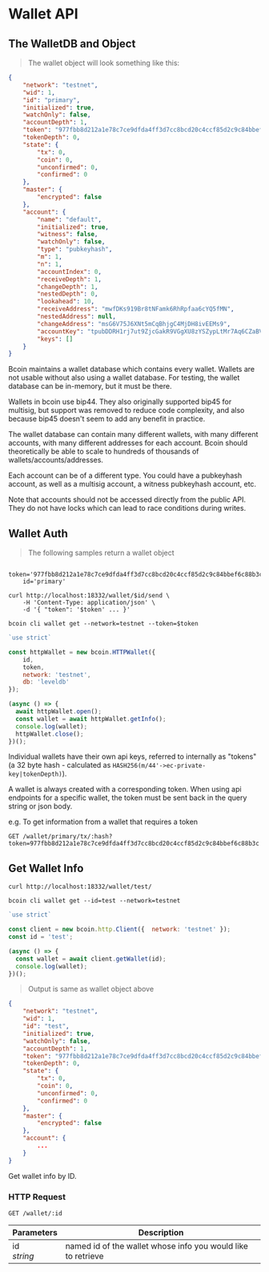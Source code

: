 # Wallet API
## The WalletDB and Object

> The wallet object will look something like this:

```json
{
	"network": "testnet",
	"wid": 1,
	"id": "primary",
	"initialized": true,
	"watchOnly": false,
	"accountDepth": 1,
	"token": "977fbb8d212a1e78c7ce9dfda4ff3d7cc8bcd20c4ccf85d2c9c84bbef6c88b3c",
	"tokenDepth": 0,
	"state": {
		"tx": 0,
		"coin": 0,
		"unconfirmed": 0,
		"confirmed": 0
	},
	"master": {
		"encrypted": false
	},
	"account": {
		"name": "default",
		"initialized": true,
		"witness": false,
		"watchOnly": false,
		"type": "pubkeyhash",
		"m": 1,
		"n": 1,
		"accountIndex": 0,
		"receiveDepth": 1,
		"changeDepth": 1,
		"nestedDepth": 0,
		"lookahead": 10,
		"receiveAddress": "mwfDKs919Br8tNFamk6RhRpfaa6cYQ5fMN",
		"nestedAddress": null,
		"changeAddress": "msG6V75J6XNt5mCqBhjgC4MjDH8ivEEMs9",
		"accountKey": "tpubDDRH1rj7ut9ZjcGakR9VGgXU8zYSZypLtMr7Aq6CZaBVBrCaMEHPzye6ZZbUpS8YmroLfVp2pPmCdaKtRdCuTCK2HXzwqWX3bMRj3viPMZo",
		"keys": []
	}
}
```

Bcoin maintains a wallet database which contains every wallet. Wallets are not usable without also using a wallet database. For testing, the wallet database can be in-memory, but it must be there.

Wallets in bcoin use bip44. They also originally supported bip45 for multisig, but support was removed to reduce code complexity, and also because bip45 doesn't seem to add any benefit in practice.

The wallet database can contain many different wallets, with many different accounts, with many different addresses for each account. Bcoin should theoretically be able to scale to hundreds of thousands of wallets/accounts/addresses.

Each account can be of a different type. You could have a pubkeyhash account, as well as a multisig account, a witness pubkeyhash account, etc.

Note that accounts should not be accessed directly from the public API. They do not have locks which can lead to race conditions during writes.



## Wallet Auth
> The following samples return a wallet object

```shell--vars
    token='977fbb8d212a1e78c7ce9dfda4ff3d7cc8bcd20c4ccf85d2c9c84bbef6c88b3c'
    id='primary'
```

```shell--curl
curl http://localhost:18332/wallet/$id/send \
    -H 'Content-Type: application/json' \
    -d '{ "token": '$token' ... }'
```

```shell--cli
bcoin cli wallet get --network=testnet --token=$token
```

```javascript
`use strict`

const httpWallet = new bcoin.HTTPWallet({ 
    id, 
    token,
    network: 'testnet',
    db: 'leveldb'
});

(async () => {
  await httpWallet.open();
  const wallet = await httpWallet.getInfo();
  console.log(wallet);
  httpWallet.close();
})();
```

Individual wallets have their own api keys, referred to internally as "tokens" (a 32 byte hash - calculated as `HASH256(m/44'->ec-private-key|tokenDepth)`).

A wallet is always created with a corresponding token. When using api endpoints
for a specific wallet, the token must be sent back in the query string or json
body.

e.g. To get information from a wallet that requires a token

`GET /wallet/primary/tx/:hash?token=977fbb8d212a1e78c7ce9dfda4ff3d7cc8bcd20c4ccf85d2c9c84bbef6c88b3c`


## Get Wallet Info

```shell--curl
curl http://localhost:18332/wallet/test/

```

```shell--cli
bcoin cli wallet get --id=test --network=testnet
```

```javascript
`use strict`

const client = new bcoin.http.Client({  network: 'testnet' });
const id = 'test';

(async () => {
  const wallet = await client.getWallet(id);
  console.log(wallet);
})();
```

> Output is same as wallet object above

```json
{
	"network": "testnet",
	"wid": 1,
	"id": "test",
	"initialized": true,
	"watchOnly": false,
	"accountDepth": 1,
	"token": "977fbb8d212a1e78c7ce9dfda4ff3d7cc8bcd20c4ccf85d2c9c84bbef6c88b3c",
	"tokenDepth": 0,
	"state": {
		"tx": 0,
		"coin": 0,
		"unconfirmed": 0,
		"confirmed": 0
	},
	"master": {
		"encrypted": false
	},
	"account": {
		...
	}
}
```

Get wallet info by ID.

### HTTP Request
`GET /wallet/:id`

Parameters | Description
---------- | -----------
id <br> _string_ | named id of the wallet whose info you would like to retrieve
